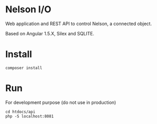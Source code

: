 Nelson I/O
========

Web application and REST API to control Nelson, a connected object.

Based on Angular 1.5.X, Silex and SQLITE.

# Install

```
composer install
```

# Run

For development purpose (do not use in production)

```
cd htdocs/api
php -S localhost:8081
```

